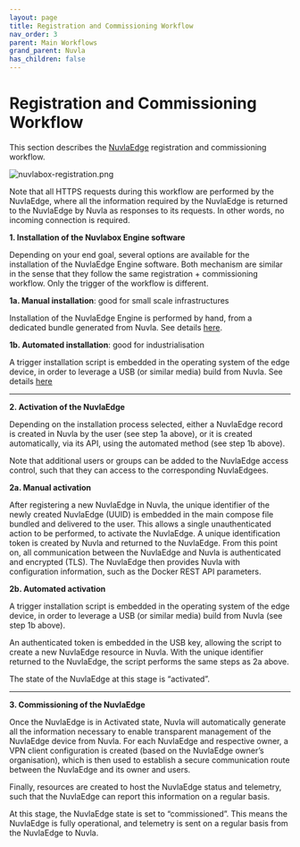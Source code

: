 ```yaml
---
layout: page
title: Registration and Commissioning Workflow
nav_order: 3
parent: Main Workflows
grand_parent: Nuvla
has_children: false
---
```


# Registration and Commissioning Workflow

This section describes the [NuvlaEdge](/nuvlabox/latest) registration and commissioning workflow.

![nuvlabox-registration.png](/assets/img/nuvlabox-registration.png)

Note that all HTTPS requests during this workflow are performed by the NuvlaEdge, where all the information required by the NuvlaEdge is returned to the NuvlaEdge by Nuvla as responses to its requests. In other words, no incoming connection is required.

**1. Installation of the Nuvlabox Engine software** 

Depending on your end goal, several options are available for the installation of the NuvlaEdge Engine software. Both mechanism are similar in the sense that they follow the same registration + commissioning workflow. Only the trigger of the workflow is different.

**1a. Manual installation**: good for small scale infrastructures

Installation of the NuvlaEdge Engine is performed by hand, from a dedicated bundle generated from Nuvla. See details [here](/nuvlabox/latest/nuvlabox-engine/quickstart).

**1b. Automated installation**: good for industrialisation 

A trigger installation script is embedded in the operating system of the edge device, in order to leverage a USB (or similar media) build from Nuvla. See details [here](/nuvlabox/latest/nuvlabox-engine/quickstart.html#install-via-usb-stick)

---

**2. Activation of the NuvlaEdge**

Depending on the installation process selected, either a NuvlaEdge record is created in Nuvla by the user (see step 1a above), or it is created automatically, via its API, using the automated method (see step 1b above).

Note that additional users or groups can be added to the NuvlaEdge access control, such that they can access to the corresponding NuvlaEdgees.

**2a. Manual activation**

After registering a new NuvlaEdge in Nuvla, the unique identifier of the newly created NuvlaEdge (UUID) is embedded in the main compose file bundled and delivered to the user. This allows a single unauthenticated action to be performed, to activate the NuvlaEdge. A unique identification token is created by Nuvla and returned to the NuvlaEdge. From this point on, all communication between the NuvlaEdge and Nuvla is authenticated and encrypted (TLS). The NuvlaEdge then provides Nuvla with configuration information, such as the Docker REST API parameters.

**2b. Automated activation**

A trigger installation script is embedded in the operating system of the edge device, in order to leverage a USB (or similar media) build from Nuvla (see step 1b above).

An authenticated token is embedded in the USB key, allowing the script to create a new NuvlaEdge resource in Nuvla.  With the unique identifier returned to the NuvlaEdge, the script performs the same steps as 2a above.

The state of the NuvlaEdge at this stage is “activated”.

---

**3. Commissioning of the NuvlaEdge**

Once the NuvlaEdge is in Activated state, Nuvla will automatically generate all the information necessary to enable transparent management of the NuvlaEdge device from Nuvla. For each NuvlaEdge and respective owner, a VPN client configuration is created (based on the NuvlaEdge owner’s organisation), which is then used to establish a secure communication route between the NuvlaEdge and its owner and users.

Finally, resources are created to host the NuvlaEdge status and telemetry, such that the NuvlaEdge can report this information on a regular basis.

At this stage, the NuvlaEdge state is set to “commissioned”.  This means the NuvlaEdge is fully operational, and telemetry is sent on a regular basis from the NuvlaEdge to Nuvla.
